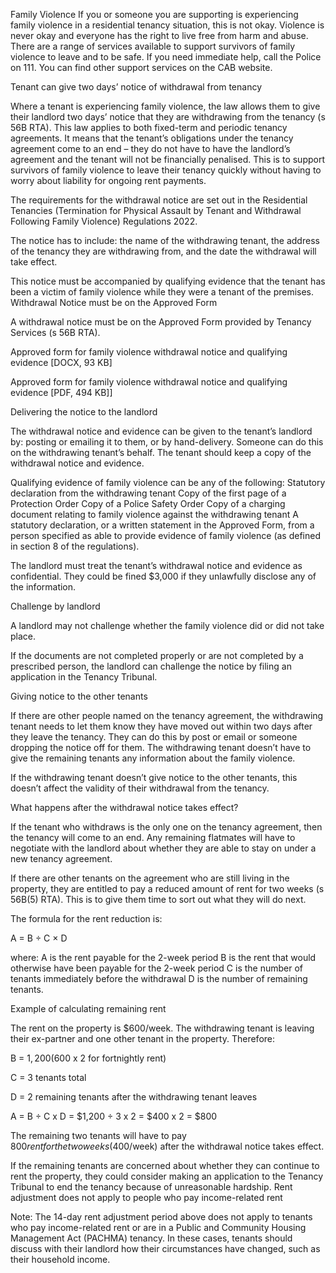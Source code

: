 Family Violence
If you or someone you are supporting is experiencing family violence in a residential tenancy situation, this is not okay. Violence is never okay and everyone has the right to live free from harm and abuse. There are a range of services available to support survivors of family violence to leave and to be safe. If you need immediate help, call the Police on 111. You can find other support services on the CAB website.

Tenant can give two days’ notice of withdrawal from tenancy

Where a tenant is experiencing family violence, the law allows them to give their landlord two days’ notice that they are withdrawing from the tenancy (s 56B RTA). This law applies to both fixed-term and periodic tenancy agreements. It means that the tenant’s obligations under the tenancy agreement come to an end – they do not have to have the landlord’s agreement and the tenant will not be financially penalised. This is to support survivors of family violence to leave their tenancy quickly without having to worry about liability for ongoing rent payments.

The requirements for the withdrawal notice are set out in the Residential Tenancies (Termination for Physical Assault by Tenant and Withdrawal Following Family Violence) Regulations 2022.

The notice has to include:
the name of the withdrawing tenant,
the address of the tenancy they are withdrawing from, and
the date the withdrawal will take effect.

This notice must be accompanied by qualifying evidence that the tenant has been a victim of family violence while they were a tenant of the premises.
Withdrawal Notice must be on the Approved Form

A withdrawal notice must be on the Approved Form provided by Tenancy Services (s 56B RTA).

Approved form for family violence withdrawal notice and qualifying evidence [DOCX, 93 KB]

Approved form for family violence withdrawal notice and qualifying evidence [PDF, 494 KB]]

Delivering the notice to the landlord

The withdrawal notice and evidence can be given to the tenant’s landlord by: posting or emailing it to them, or by hand-delivery. Someone can do this on the withdrawing tenant’s behalf.
The tenant should keep a copy of the withdrawal notice and evidence.

Qualifying evidence of family violence can be any of the following:
Statutory declaration from the withdrawing tenant
Copy of the first page of a Protection Order
Copy of a Police Safety Order
Copy of a charging document relating to family violence against the withdrawing tenant
A statutory declaration, or a written statement in the Approved Form, from a person specified as able to provide evidence of family violence (as defined in section 8 of the regulations). 

The landlord must treat the tenant’s withdrawal notice and evidence as confidential. They could be fined $3,000 if they unlawfully disclose any of the information.

Challenge by landlord

A landlord may not challenge whether the family violence did or did not take place.

If the documents are not completed properly or are not completed by a prescribed person, the landlord can challenge the notice by filing an application in the Tenancy Tribunal.

Giving notice to the other tenants

If there are other people named on the tenancy agreement, the withdrawing tenant needs to let them know they have moved out within two days after they leave the tenancy. They can do this by post or email or someone dropping the notice off for them. The withdrawing tenant doesn’t have to give the remaining tenants any information about the family violence.

If the withdrawing tenant doesn’t give notice to the other tenants, this doesn’t affect the validity of their withdrawal from the tenancy.

What happens after the withdrawal notice takes effect?

If the tenant who withdraws is the only one on the tenancy agreement, then the tenancy will come to an end. Any remaining flatmates will have to negotiate with the landlord about whether they are able to stay on under a new tenancy agreement.

If there are other tenants on the agreement who are still living in the property, they are entitled to pay a reduced amount of rent for two weeks (s 56B(5) RTA). This is to give them time to sort out what they will do next.

The formula for the rent reduction is:

A = B ÷ C × D

where:
A is the rent payable for the 2-week period
B is the rent that would otherwise have been payable for the 2-week period
C is the number of tenants immediately before the withdrawal
D is the number of remaining tenants.

Example of calculating remaining rent

The rent on the property is $600/week. The withdrawing tenant is leaving their ex-partner and one other tenant in the property. Therefore:

B = $1,200 ($600 x 2 for fortnightly rent)

C = 3 tenants total

D = 2 remaining tenants after the withdrawing tenant leaves

A = B ÷ C x D = $1,200 ÷ 3 x 2
= $400 x 2 = $800

The remaining two tenants will have to pay $800 rent for the two weeks ($400/week) after the withdrawal notice takes effect.

If the remaining tenants are concerned about whether they can continue to rent the property, they could consider making an application to the Tenancy Tribunal to end the tenancy because of unreasonable hardship. 
Rent adjustment does not apply to people who pay income-related rent

Note: The 14-day rent adjustment period above does not apply to tenants who pay income-related rent or are in a Public and Community Housing Management Act (PACHMA) tenancy. In these cases, tenants should discuss with their landlord how their circumstances have changed, such as their household income.